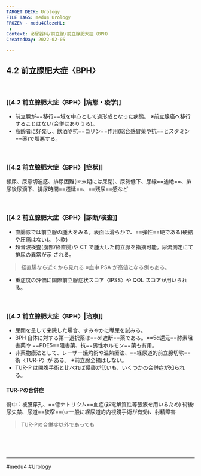 ```yaml
---
TARGET DECK: Urology
FILE TAGS: medu4 Urology
FROZEN - medu4ClozeHL:
 : 
Context: 泌尿器科/前立腺/前立腺肥大症〈BPH〉
CreatedDay: 2022-02-05

---
```


## 4.2 前立腺肥大症〈BPH〉

<br>

### [[4.2 前立腺肥大症〈BPH〉|病態・疫学]]
* 前立腺が==移行==域を中心として過形成となった病態。 
※前立腺癌へ移行することはない(合併はありうる)。
* 高齢者に好発し、飲酒や抗==コリン==作用(総合感冒薬や抗==ヒスタミン==薬)で増悪する。
<!--ID: 1644300119042-->


<br>

### [[4.2 前立腺肥大症〈BPH〉|症状]]
頻尿、尿意切迫感、排尿困難(☞末期には尿閉)、尿勢低下、尿線==途絶==、排尿後尿滴下、排尿時間==遷延==、==残尿==感など
<!--ID: 1644300119049-->


<br>

### [[4.2 前立腺肥大症〈BPH〉|診断/検査]]
* 直腸診では前立腺の腫大をみる。表面は滑らかで、==弾性==硬である(硬結や圧痛はない)。 (~軟)
* 超音波検査(腹部/経直腸)や CT で腫大した前立腺を指摘可能。尿流測定にて排尿の異常が示 される。
>経直腸なら近くから見れる
※血中 PSA が高値となる例もある。 
* 重症度の評価に国際前立腺症状スコア〈IPSS〉や QOL スコアが用いられる。
<!--ID: 1644300119057-->


<br>

### [[4.2 前立腺肥大症〈BPH〉|治療]]
* 尿閉を呈して来院した場合、すみやかに導尿を試みる。
* BPH 自体に対する第一選択薬は==α1遮断==薬である。==5α還元==酵素阻害薬や ==PDE5==阻害薬、抗==男性ホルモン==薬も有用。
* 非薬物療法として、レーザー焼灼術や温熱療法、==経尿道的前立腺切除==術〈TUR-P〉が ある。
※前立腺全摘はしない。
* TUR-P は開腹手術と比べれば侵襲が低いも、いくつかの合併症が知られる。
#### TUR-Pの合併症
術中：被膜穿孔、==低ナトリウム==血症(非電解質性等張液を用いるため)
術後:尿失禁、尿道==狭窄==(☞一般に経尿道的内視鏡手術が有効)、射精障害
>TUR-Pの合併症以外であっても
 
<!--ID: 1644300119064-->




<br><br><br>

---
#medu4 #Urology 